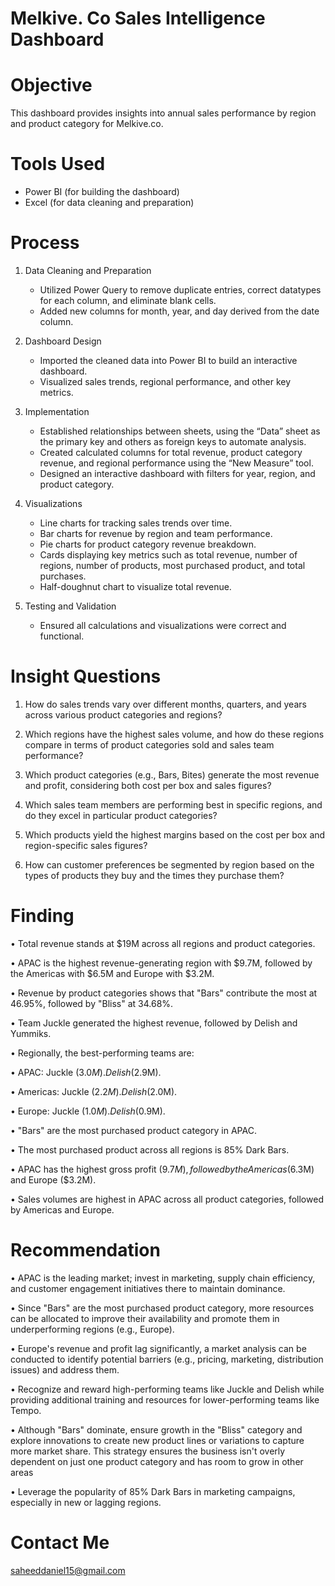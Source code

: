 
# Melkive. Co Sales Intelligence Dashboard


# Objective

This dashboard provides insights into annual sales performance by region and product category for Melkive.co.

# Tools Used
- Power BI (for building the dashboard)
 - Excel (for data cleaning and preparation)
   
# Process

1. Data Cleaning and Preparation
   - Utilized Power Query to remove duplicate entries, correct datatypes for each column, and eliminate blank cells.  
   - Added new columns for month, year, and day derived from the date column.  

2. Dashboard Design
   - Imported the cleaned data into Power BI to build an interactive dashboard.  
   - Visualized sales trends, regional performance, and other key metrics.  

3. Implementation 
   - Established relationships between sheets, using the “Data” sheet as the primary key and others as foreign keys to automate analysis.  
   - Created calculated columns for total revenue, product category revenue, and regional performance using the “New Measure” tool.  
   - Designed an interactive dashboard with filters for year, region, and product category.  

4. Visualizations
   - Line charts for tracking sales trends over time.  
   - Bar charts for revenue by region and team performance.  
   - Pie charts for product category revenue breakdown.  
   - Cards displaying key metrics such as total revenue, number of regions, number of products, most purchased product, and total purchases.  
   - Half-doughnut chart to visualize total revenue.  

5. Testing and Validation  
   - Ensured all calculations and visualizations were correct and functional.
   
# Insight Questions

1.	How do sales trends vary over different months, quarters, and years across various product categories and regions?

2.	Which regions have the highest sales volume, and how do these regions compare in terms of product categories sold and sales team performance?

3.	Which product categories (e.g., Bars, Bites) generate the most revenue and profit, considering both cost per box and sales figures?

4.	Which sales team members are performing best in specific regions, and do they excel in particular product categories?

5.	Which products yield the highest margins based on the cost per box and region-specific sales figures?

6.	How can customer preferences be segmented by region based on the types of products they buy and the times they purchase them?


# Finding

•	Total revenue stands at $19M across all regions and product categories.

•	APAC is the highest revenue-generating region with $9.7M, followed by the Americas with $6.5M and Europe with $3.2M.

•	Revenue by product categories shows that "Bars" contribute the most at 46.95%, followed by "Bliss" at 34.68%.

•	Team Juckle generated the highest revenue, followed by Delish and Yummiks.

•	Regionally, the best-performing teams are:

•	APAC: Juckle ($3.0M). Delish ($2.9M).

•	Americas: Juckle ($2.2M).  Delish ($2.0M).

•	Europe: Juckle ($1.0M).  Delish ($0.9M).

•	"Bars" are the most purchased product category in APAC.

•	The most purchased product across all regions is 85% Dark Bars.

•	APAC has the highest gross profit ($9.7M), followed by the Americas ($6.3M) and Europe ($3.2M).

•	Sales volumes are highest in APAC across all product categories, followed by Americas and Europe.

# Recommendation

•	APAC is the leading market; invest in marketing, supply chain efficiency, and customer engagement initiatives there to maintain dominance.

•	Since "Bars" are the most purchased product category, more resources can be allocated to improve their availability and promote them in underperforming regions (e.g., Europe).

•	Europe's revenue and profit lag significantly, a market analysis can be conducted to identify potential barriers (e.g., pricing, marketing, distribution issues) and address them.

•	Recognize and reward high-performing teams like Juckle and Delish while providing additional training and resources for lower-performing teams like Tempo.

•	Although "Bars" dominate, ensure growth in the "Bliss" category and explore innovations to create new product lines or variations to capture more market share. This strategy ensures the business isn't overly dependent on just one product category and has room to grow in other areas

•	Leverage the popularity of 85% Dark Bars in marketing campaigns, especially in new or lagging regions.

# Contact Me
saheeddaniel15@gmail.com


